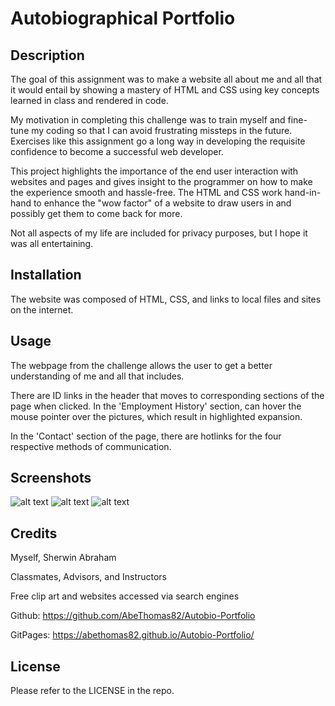 # Autobiographical Portfolio

## Description

The goal of this assignment was to make a website all about me and all that it would entail by showing a mastery of HTML and CSS using key concepts learned in class and rendered in code.

My motivation in completing this challenge was to train myself and fine-tune my coding so that I can avoid frustrating missteps in the future. Exercises like this assignment go a long way in developing the requisite confidence to become a successful web developer.

This project highlights the importance of the end user interaction with websites and pages and gives insight to the programmer on how to make the experience smooth and hassle-free. The HTML and CSS work hand-in-hand to enhance the "wow factor" of a website to draw users in and possibly get them to come back for more.

Not all aspects of my life are included for privacy purposes, but I hope it was all entertaining.

## Installation

The website was composed of HTML, CSS, and links to local files and sites on the internet.

## Usage

The webpage from the challenge allows the user to get a better understanding of me and all that includes.

There are ID links in the header that moves to corresponding sections of the page when clicked. In the 'Employment History' section, can hover the mouse pointer over the pictures, which result in highlighted expansion.

In the 'Contact' section of the page, there are hotlinks for the four respective methods of communication.  

## Screenshots
![alt text](https://github.com/AbeThomas82/Autobio-Portfolio/tree/main/assets/images/Screenshot1.jpg?raw=true)
![alt text](https://github.com/AbeThomas82/Autobio-Portfolio/tree/main/assets/images/Screenshot2.jpg?raw=true)
![alt text](https://github.com/AbeThomas82/Autobio-Portfolio/tree/main/assets/images/Screenshot3.jpg?raw=true)

## Credits

Myself, Sherwin Abraham

Classmates, Advisors, and Instructors

Free clip art and websites accessed via search engines

Github: https://github.com/AbeThomas82/Autobio-Portfolio

GitPages: https://abethomas82.github.io/Autobio-Portfolio/

## License

Please refer to the LICENSE in the repo.
